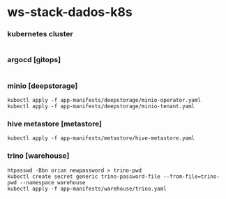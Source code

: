 # ws-stack-dados-k8s


### kubernetes cluster
```shell
```

### argocd [gitops]
```shell
```

### minio [deepstorage]
```shell
kubectl apply -f app-manifests/deepstorage/minio-operator.yaml
kubectl apply -f app-manifests/deepstorage/minio-tenant.yaml
```

### hive metastore [metastore]
```shell
kubectl apply -f app-manifests/metastore/hive-metastore.yaml
```

### trino [warehouse]
```shell
htpasswd -Bbn orion newpassword > trino-pwd
kubectl create secret generic trino-password-file --from-file=trino-pwd --namespace warehouse
kubectl apply -f app-manifests/warehouse/trino.yaml
```

